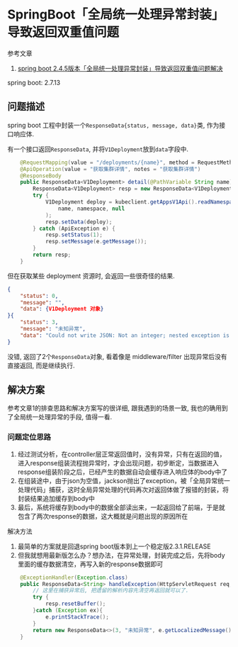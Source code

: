 # SpringBoot「全局统一处理异常封装」导致返回双重值问题

参考文章

1. [spring boot 2.4.5版本「全局统一处理异常封装」导致返回双重值问题解决](https://blog.csdn.net/u010739100/article/details/118071368)

spring boot: 2.7.13

## 问题描述

spring boot 工程中封装一个`ResponseData{status, message, data}`类, 作为接口响应体.

有一个接口返回`ResponseData`, 并将`V1Deployment`放到`data`字段中.

```java
	@RequestMapping(value = "/deployments/{name}", method = RequestMethod.GET)
	@ApiOperation(value = "获取集群详情", notes = "获取集群详情")
	@ResponseBody
	public ResponseData<V1Deployment> detail(@PathVariable String name) {
		ResponseData<V1Deployment> resp = new ResponseData<V1Deployment>();
		try {
			V1Deployment deploy = kubeclient.getAppsV1Api().readNamespacedDeployment(
				name, namespace, null
			);
			resp.setData(deploy);
		} catch (ApiException e) {
			resp.setStatus(1);
			resp.setMessage(e.getMessage());
		}
		return resp;
	}
```

但在获取某些 deployment 资源时, 会返回一些很奇怪的结果.

```json
{
    "status": 0,
    "message": "",
    "data": {V1Deployment 对象}
}{
    "status": 3,
    "message": "未知异常",
    "data": "Could not write JSON: Not an integer; nested exception is com.fasterxml.jackson.databind.JsonMappingException: Not an integer (strategy.rollingUpdate.maxSurge)"
}
```

没错, 返回了2个`ResponseData`对象, 看着像是 middleware/filter 出现异常后没有直接返回, 而是继续执行.

## 解决方案

参考文章1的排查思路和解决方案写的很详细, 跟我遇到的场景一致, 我也的确用到了全局统一处理异常的手段, 值得一看.

### 问题定位思路

1. 经过测试分析，在controller层正常返回值时，没有异常，只有在返回的值，进入response组装流程抛异常时，才会出现问题，初步断定，当数据进入response组装阶段之后，已经产生的数据自动会缓存进入响应体的body中了
2. 在组装途中，由于json为空值，jackson抛出了exception，被「全局异常统一处理代码」捕获，这时全局异常处理的代码再次对返回体做了报错的封装，将封装结果追加缓存到body中
3. 最后，系统将缓存到body中的数据全部读出来，一起返回给了前端，于是就包含了两次response的数据，这大概就是问题出现的原因所在

解决方法

1. 最简单的方案就是回退spring boot版本到上一个稳定版2.3.1.RELEASE
2. 但我就想用最新版怎么办？想办法，在异常处理，封装完成之后，先将body里面的缓存数据清空，再写入新的response数据即可


```java
    @ExceptionHandler(Exception.class)
    public ResponseData<String> handleException(HttpServletRequest req, Exception e, HttpServletResponse resp) {
        // 这里在捕获异常后, 把遗留的解析内容先清空再返回就可以了.
        try {
            resp.resetBuffer();
        }catch (Exception ex){
            e.printStackTrace();
        }
        return new ResponseData<>(3, "未知异常", e.getLocalizedMessage());
    }
```
